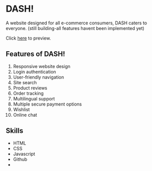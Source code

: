 # DASH! 

A website designed for all e-commerce consumers, DASH caters to everyone. 
(still building-all features havent been implemented yet)

Click [here](https://itsjustchioma.github.io/dash/) to preview.

## Features of DASH!
1. Responsive website design
2. Login authentication
3. User-friendly navigation
4. Site search
5. Product reviews
6. Order tracking
7. Multilingual support
8. Multiple secure payment options
9. Wishlist
10. Online chat

## Skills
- HTML
- CSS
- Javascript
- Github
-
